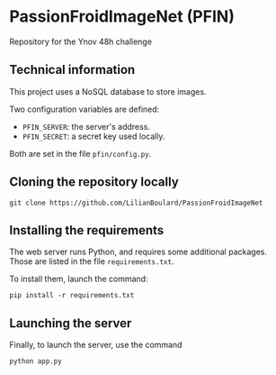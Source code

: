 # PassionFroidImageNet (PFIN)
Repository for the Ynov 48h challenge


## Technical information

This project uses a NoSQL database to store images.

Two configuration variables are defined:
- `PFIN_SERVER`: the server's address.  
- `PFIN_SECRET`: a secret key used locally.

Both are set in the file `pfin/config.py`.


## Cloning the repository locally

    git clone https://github.com/LilianBoulard/PassionFroidImageNet


## Installing the requirements

The web server runs Python, and requires some additional packages.  
Those are listed in the file `requirements.txt`.

To install them, launch the command:

    pip install -r requirements.txt


## Launching the server

Finally, to launch the server, use the command

    python app.py

